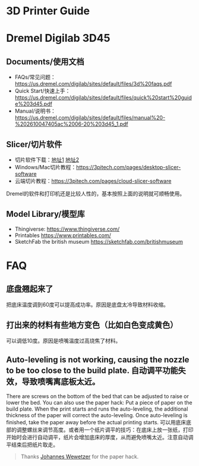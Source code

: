 3D Printer Guide
=======

# Dremel Digilab 3D45

## Documents/使用文档

- FAQs/常见问题：https://us.dremel.com/digilab/sites/default/files/3d%20faqs.pdf
- Quick Start/快速上手：https://us.dremel.com/digilab/sites/default/files/quick%20start%20guide%203d45.pdf
- Manual/说明书：https://us.dremel.com/digilab/sites/default/files/manual%20-%202610047405ac%2006-20%203d45_1.pdf

## Slicer/切片软件

- 切片软件下载：[地址1](https://www.dremel.com/gn/en/digilab/software) [地址2](https://3pitech.com/pages/desktop-slicer-software)
- Windows/Mac切片教程：https://3pitech.com/pages/desktop-slicer-software
- 云端切片教程：https://3pitech.com/pages/cloud-slicer-software

Dremel的软件和打印机还是比较人性的，基本按照上面的说明就可顺畅使用。

## Model Library/模型库

- Thingiverse: https://www.thingiverse.com/
- Printables https://www.printables.com/
- SketchFab the british museum https://sketchfab.com/britishmuseum

# FAQ

## 底盘翘起来了

把底床温度调到60度可以提高成功率。原因是底盘太冷导致材料收缩。

## 打出来的材料有些地方变色（比如白色变成黄色）

可以调低10度。原因是喷嘴温度过高烧焦了材料。

## Auto-leveling is not working, causing the nozzle to be too close to the build plate. 自动调平功能失效，导致喷嘴离底板太近。

There are screws on the bottom of the bed that can be adjusted to raise or lower the bed. You can also use the paper hack: Put a piece of paper on the build plate. When the print starts and runs the auto-leveling, the additional thickness of the paper will correct the auto-leveling. Once auto-leveling is finished, take the paper away before the actual printing starts. 可以用底床底部的调整螺丝来调节高度。或者用一个纸片调平的技巧：在底床上放一张纸，打印开始时会进行自动调平，纸片会增加底床的厚度，从而避免喷嘴太近。注意自动调平结束后把纸片取走。

> Thanks [Johannes Wewetzer](https://www.instagram.com/intimate.distance/) for the paper hack.
